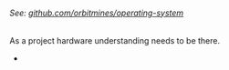 ###### See: [github.com/orbitmines/operating-system](https://github.com/orbitmines/operating-system)  

As a project hardware understanding needs to be there.

- 